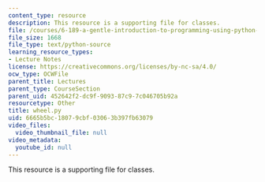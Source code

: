 ```yaml
---
content_type: resource
description: This resource is a supporting file for classes.
file: /courses/6-189-a-gentle-introduction-to-programming-using-python-january-iap-2011/6665b5bc18079cbf03063b397fb63079_wheel.py
file_size: 1668
file_type: text/python-source
learning_resource_types:
- Lecture Notes
license: https://creativecommons.org/licenses/by-nc-sa/4.0/
ocw_type: OCWFile
parent_title: Lectures
parent_type: CourseSection
parent_uid: 452642f2-dc9f-9093-87c9-7c046705b92a
resourcetype: Other
title: wheel.py
uid: 6665b5bc-1807-9cbf-0306-3b397fb63079
video_files:
  video_thumbnail_file: null
video_metadata:
  youtube_id: null
---
```

This resource is a supporting file for classes.